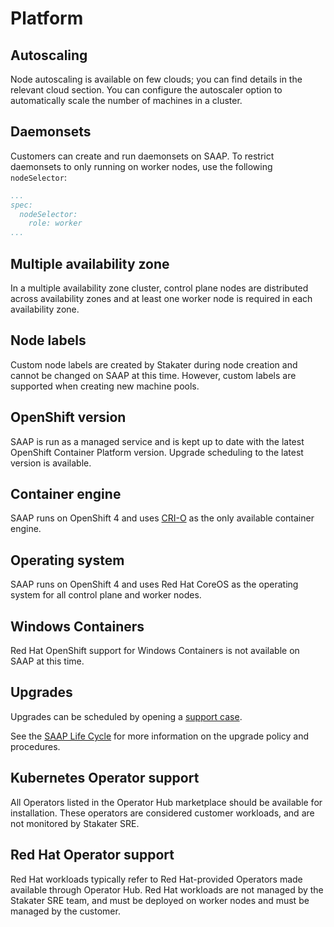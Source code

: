 # Platform

## Autoscaling

Node autoscaling is available on few clouds; you can find details in the relevant cloud section. You can configure the autoscaler option to automatically scale the number of machines in a cluster.

## Daemonsets

Customers can create and run daemonsets on SAAP. To restrict daemonsets to only running on worker nodes, use the following `nodeSelector`:

```yaml
...
spec:
  nodeSelector:
    role: worker
...
```

## Multiple availability zone

In a multiple availability zone cluster, control plane nodes are distributed across availability zones and at least one worker node is required in each availability zone.

## Node labels

Custom node labels are created by Stakater during node creation and cannot be changed on SAAP at this time. However, custom labels are supported when creating new machine pools.

## OpenShift version

SAAP is run as a managed service and is kept up to date with the latest OpenShift Container Platform version. Upgrade scheduling to the latest version is available.

## Container engine

SAAP runs on OpenShift 4 and uses [CRI-O](https://www.redhat.com/en/blog/red-hat-openshift-container-platform-4-now-defaults-cri-o-underlying-container-engine) as the only available container engine.

## Operating system

SAAP runs on OpenShift 4 and uses Red Hat CoreOS as the operating system for all control plane and worker nodes.

## Windows Containers

Red Hat OpenShift support for Windows Containers is not available on SAAP at this time.

## Upgrades

Upgrades can be scheduled by opening a [support case](https://support.stakater.com/index.html).

See the [SAAP Life Cycle](../update-lifecycle.md) for more information on the upgrade policy and procedures.

## Kubernetes Operator support

All Operators listed in the Operator Hub marketplace should be available for installation. These operators are considered customer workloads, and are not monitored by Stakater SRE.

## Red Hat Operator support

Red Hat workloads typically refer to Red Hat-provided Operators made available through Operator Hub. Red Hat workloads are not managed by the Stakater SRE team, and must be deployed on worker nodes and must be managed by the customer.
